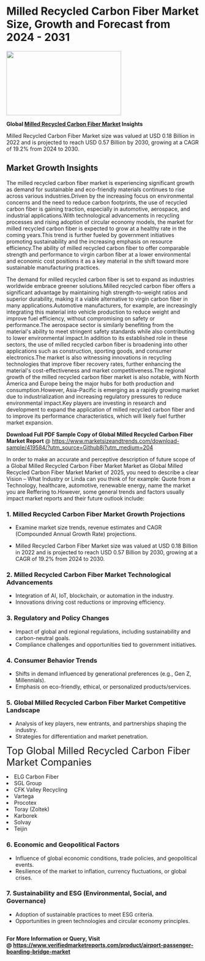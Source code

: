 <H1>Milled Recycled Carbon Fiber Market Size, Growth and Forecast from 2024 - 2031</H1><img class="aligncenter size-medium wp-image-584254" src="https://thirdeyenews.in/wp-content/uploads/2024/09/Global-Market-Research-300x168.jpeg" alt="" width="300" height="168" /><p><strong>Global&nbsp;<a href="https://www.marketsizeandtrends.com/download-sample/419584/?utm_source=Github8j?utm_medium=204">Milled Recycled Carbon Fiber Market</a> Insights</strong></p><p>Milled Recycled Carbon Fiber Market size was valued at USD 0.18 Billion in 2022 and is projected to reach USD 0.57 Billion by 2030, growing at a CAGR of 19.2% from 2024 to 2030.</p><p><h2>Market Growth Insights</h2> <p>The milled recycled carbon fiber market is experiencing significant growth as demand for sustainable and eco-friendly materials continues to rise across various industries.Driven by the increasing focus on environmental concerns and the need to reduce carbon footprints, the use of recycled carbon fiber is gaining traction, especially in automotive, aerospace, and industrial applications.With technological advancements in recycling processes and rising adoption of circular economy models, the market for milled recycled carbon fiber is expected to grow at a healthy rate in the coming years.This trend is further fueled by government initiatives promoting sustainability and the increasing emphasis on resource efficiency.The ability of milled recycled carbon fiber to offer comparable strength and performance to virgin carbon fiber at a lower environmental and economic cost positions it as a key material in the shift toward more sustainable manufacturing practices.</p> <p>The demand for milled recycled carbon fiber is set to expand as industries worldwide embrace greener solutions.Milled recycled carbon fiber offers a significant advantage by maintaining high strength-to-weight ratios and superior durability, making it a viable alternative to virgin carbon fiber in many applications.Automotive manufacturers, for example, are increasingly integrating this material into vehicle production to reduce weight and improve fuel efficiency, without compromising on safety or performance.The aerospace sector is similarly benefiting from the material's ability to meet stringent safety standards while also contributing to lower environmental impact.In addition to its established role in these sectors, the use of milled recycled carbon fiber is broadening into other applications such as construction, sporting goods, and consumer electronics.The market is also witnessing innovations in recycling technologies that improve fiber recovery rates, further enhancing the material's cost-effectiveness and market competitiveness.The regional growth of the milled recycled carbon fiber market is also notable, with North America and Europe being the major hubs for both production and consumption.However, Asia-Pacific is emerging as a rapidly growing market due to industrialization and increasing regulatory pressures to reduce environmental impact.Key players are investing in research and development to expand the application of milled recycled carbon fiber and to improve its performance characteristics, which will likely fuel further market expansion.</p> <p><span class=""><strong>Download Full PDF Sample Copy of Global Milled Recycled Carbon Fiber Market Report</strong> @ <a href="https://www.marketsizeandtrends.com/download-sample/419584/?utm_source=Github8j?utm_medium=204" target="_blank">https://www.marketsizeandtrends.com/download-sample/419584/?utm_source=Github8j?utm_medium=204</a></span></p><p>In order to make an accurate and perceptive description of future scope of a Global&nbsp;Milled Recycled Carbon Fiber Market Market as Global&nbsp;Milled Recycled Carbon Fiber Market Market of 2025, you need to describe a clear Vision &ndash; What Industry or Linda can you think of for example: Quote from a Technology, healthcare, automotive, renewable energy, name the market you are Reffering to.However, some general trends and factors usually impact market reports and their future outlook include:</p><h3>1.&nbsp;<strong>Milled Recycled Carbon Fiber Market Growth Projections</strong></h3><ul><li>Examine market size trends, revenue estimates and CAGR (Compounded Annual Growth Rate) projections.</li><li><p>Milled Recycled Carbon Fiber Market size was valued at USD 0.18 Billion in 2022 and is projected to reach USD 0.57 Billion by 2030, growing at a CAGR of 19.2% from 2024 to 2030.</p></li></ul><h3>2.&nbsp;<strong>Milled Recycled Carbon Fiber Market Technological Advancements</strong></h3><ul><li>Integration of AI, IoT, blockchain, or automation in the industry.</li><li>Innovations driving cost reductions or improving efficiency.</li></ul><h3>3.&nbsp;<strong>Regulatory and Policy Changes</strong></h3><ul><li>Impact of global and regional regulations, including sustainability and carbon-neutral goals.</li><li>Compliance challenges and opportunities tied to government initiatives.</li></ul><h3>4.&nbsp;<strong>Consumer Behavior Trends</strong></h3><ul><li>Shifts in demand influenced by generational preferences (e.g., Gen Z, Millennials).</li><li>Emphasis on eco-friendly, ethical, or personalized products/services.</li></ul><h3>5.&nbsp;<strong>Global Milled Recycled Carbon Fiber Market Competitive Landscape</strong></h3><ul><li>Analysis of key players, new entrants, and partnerships shaping the industry.</li><li>Strategies for differentiation and market penetration.</li></ul><p data-pm-slice="1 1 []"><span style="color: inherit; font-family: inherit; font-size: 25px;">Top Global Milled Recycled Carbon Fiber Market Companies</span></p><div class="" data-test-id=""><p><li>ELG Carbon Fiber</li><li> SGL Group</li><li> CFK Valley Recycling</li><li> Vartega</li><li> Procotex</li><li> Toray (Zoltek)</li><li> Karborek</li><li> Solvay</li><li> Teijin</li></p></div><h3>6.&nbsp;<strong>Economic and Geopolitical Factors</strong></h3><ul><li>Influence of global economic conditions, trade policies, and geopolitical events.</li><li>Resilience of the market to inflation, currency fluctuations, or global crises.</li></ul><h3>7.&nbsp;<strong>Sustainability and ESG (Environmental, Social, and Governance)</strong></h3><ul><li>Adoption of sustainable practices to meet ESG criteria.</li><li>Opportunities in green technologies and circular economy principles.</li></ul><h2><strong style="font-size: 14px;">For More Information or Query, Visit @&nbsp;</strong><a style="background-color: #ffffff; font-size: 14px;" href="https://www.marketsizeandtrends.com/report/milled-recycled-carbon-fiber-market/" target="_blank">https://www.verifiedmarketreports.com/product/airport-passenger-boarding-bridge-market</a></h2>